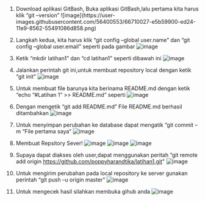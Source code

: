 1. Download aplikasi GitBash, Buka aplikasi GitBash,lalu pertama kita harus klik “git –version” ![image](https://user-
images.githubusercontent.com/56400553/66710027-e5b59900-ed24-11e9-8562-55491086d858.png)

2. Langkah kedua, kita harus klik “git config –global user.name” dan “git config –global user.email” seperti pada gambar 
![image](https://user-images.githubusercontent.com/56400553/66710036-257c8080-ed25-11e9-84bc-34e5cfbe79d8.png)

3. Ketik “mkdir latihan1” dan “cd latihan1” seperti dibawah ini ![image](https://user-images.githubusercontent.com/56400553/66710046-87d58100-ed25-11e9-9df5-63b80949e744.png)

4. Jalankan perintah git ini,untuk membuat repository local dengan ketik “git init” ![image](https://user-images.githubusercontent.com/56400553/66710094-61641580-ed26-11e9-908a-8111b5e35db6.png)

5. Untuk membuat file barunya kita berinama README.md dengan ketik “echo “#Latihan 1” >> README.md” seperti ![image](https://user-images.githubusercontent.com/56400553/66710103-8c4e6980-ed26-11e9-950f-caf2f5951573.png)

6. Dengan mengetik “git add README.md” File README.md berhasil ditambahkan ![image](https://user-images.githubusercontent.com/56400553/66710122-f7983b80-ed26-11e9-9866-52e0a30eaea0.png)

7. Untuk menyimpan perubahan ke database dapat mengatik  “git commit –m “File pertama saya” ![image](https://user-images.githubusercontent.com/56400553/66710134-3e863100-ed27-11e9-9451-142b9734d787.png)

8. Membuat Repsitory Sever! ![image](https://user-images.githubusercontent.com/56400553/66710151-a8063f80-ed27-11e9-8cda-fd4957a8495d.png)
![image](https://user-images.githubusercontent.com/56400553/66710152-b05e7a80-ed27-11e9-81fd-5e0b37e4846a.png)
![image](https://user-images.githubusercontent.com/56400553/66710159-b8b6b580-ed27-11e9-8109-3e5994a02810.png)

9. Supaya dapat diakses oleh user,dapat menggunakan peritah “git remote add origin https://github.com/poppyharandtika/latihan1.git" ![image](https://user-images.githubusercontent.com/56400553/66710171-059a8c00-ed28-11e9-868b-443efb0f9c1a.png)

10. Untuk mengirim perubahan pada local repository ke server gunakan perintah “git push –u origin master" ![image](https://user-images.githubusercontent.com/56400553/66710181-42668300-ed28-11e9-88b5-12920e10e910.png)

11. Untuk mengecek hasil silahkan membuka gihub anda ![image](https://user-images.githubusercontent.com/56400553/66710214-c456ac00-ed28-11e9-9835-2bfe6c414dbd.png)








